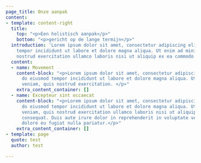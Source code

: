 ```yaml
---
page_title: Onze aanpak
content:
- template: content-right
  title:
    top: "<p>Een holistisch aanpak</p>"
    bottom: "<p>gericht op de lange termijn</p>"
  introduction: 'Lorem ipsum dolor sit amet, consectetur adipiscing elit, sed do eiusmod
    tempor incididunt ut labore et dolore magna aliqua. Ut enim ad minim veniam, quis
    nostrud exercitation ullamco laboris nisi ut aliquip ex ea commodo consequat. '
  content:
  - name: Movement
    content-block: "<p>Lorem ipsum dolor sit amet, consectetur adipiscing elit, sed
      do eiusmod tempor incididunt ut labore et dolore magna aliqua. Ut enim ad minim
      veniam, quis nostrud exercitation. </p>"
    extra_content_container: []
  - name: Excepteur sint occaecat
    content-block: "<p>Lorem ipsum dolor sit amet, consectetur adipiscing elit, sed
      do eiusmod tempor incididunt ut labore et dolore magna aliqua. Ut enim ad minim
      veniam, quis nostrud exercitation ullamco laboris nisi ut aliquip ex ea commodo
      consequat. Duis aute irure dolor in reprehenderit in voluptate velit esse cillum
      dolore eu fugiat nulla pariatur.</p>"
    extra_content_container: []
- template: page
  quote: test
  author: test

---
```

